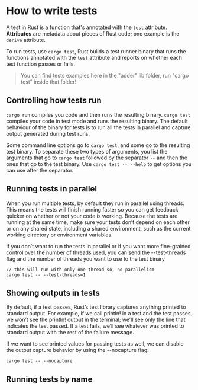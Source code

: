 # How to write tests

A test in Rust is a function that's annotated with the `test` attribute. **Attributes** are metadata about pieces of Rust code; one example is the `derive` attribute.

To run tests, use `cargo test`, Rust builds a test runner binary that runs the functions annotated with the `test` attribute and reports on whether each test function passes or fails.

> You can find tests examples here in the "adder" lib folder, run "cargo test" inside that folder!

## Controlling how tests run

`cargo run` compiles you code and then runs the resulting binary. `cargo test` compiles your code in test mode and runs the resulting binary. The default behaviour of the binary for tests is to run all the tests in parallel and capture output generated during test runs.

Some command line options go to `cargo test`, and some go to the resulting test binary. To separate these two types of arguments, you list the arguments that go to `cargo test` followed by the separator `--` and then the ones that go to the test binary. Use `cargo test -- --help` to get options you can use after the separator.

## Running tests in parallel

When you run multiple tests, by default they run in parallel using threads. This means the tests will finish running faster so you can get feedback quicker on whether or not your code is working. Because the tests are running at the same time, make sure your tests don’t depend on each other or on any shared state, including a shared environment, such as the current working directory or environment variables.

If you don’t want to run the tests in parallel or if you want more fine-grained control over the number of threads used, you can send the --test-threads flag and the number of threads you want to use to the test binary

```
// this will run with only one thread so, no parallelism
cargo test -- --test-threads=1
```

## Showing outputs in tests

By default, if a test passes, Rust’s test library captures anything printed to standard output. For example, if we call println! in a test and the test passes, we won’t see the println! output in the terminal; we’ll see only the line that indicates the test passed. If a test fails, we’ll see whatever was printed to standard output with the rest of the failure message.

If we want to see printed values for passing tests as well, we can disable the output capture behavior by using the --nocapture flag:

```
cargo test -- --nocapture
```

## Running tests by name

